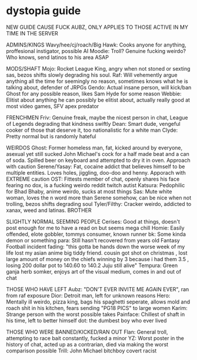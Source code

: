 # dystopia guide
NEW GUIDE CAUSE FUCK AUBZ, ONLY APPLIES TO THOSE ACTIVE IN MY TIME IN THE SERVER

ADMINS/KINGS
Wavy/hee/cj/roach/Big Hawk: Cooks anyone for anything, proffesional instigator, possible AI
Moodie: Troll? Genuine fucking weirdo? Who knows, send latinos to his area ASAP

MODS/SHAFT
Mojo: Rocket League King, angry when not stoned or sexting sas, bezos shifts slowly degrading his soul.
Raf: Will vehemently argue anything all the time for seemingly no reason, sometimes knows what he is talking about, defender of JRPGs 
Gendo: Actual insane person, will kick/ban Ghost for any possible reason, likes Sam Hyde for some reason
Webbie: Elitist about anything he can possibly be elitist about, actually really good at most video games, SFV apex predator 

FRENCHMEN 
Friv: Genuine freak, maybe the nicest person in chat, League of Legends degrading that kindness swiftly
Dean: Smart dude, vengeful cooker of those that deserve it, too nationalistic for a white man
Clyde: Pretty normal but is randomly hateful 

WEIRDOS
Ghost: Former homeless man, fat, kicked around by everyone, asexual yet still sucked John Michael's cock for a half made beat and a can of soda. Spilled beer on keyboard and attempted to dry it in oven. Approach with caution
Serene/Yasay: Fat, cocaine addict that believes himself to be multiple entities. Loves holes, jiggling, doo-doo and henny. Apporach with EXTREME caution
OST: Fittests member of chat, openly shares his face fearing no dox, is a fucking weirdo reddit twitch autist 
Katsura: Pedophilic for Bhad Bhaby, anime weirdo, sucks at most things
Sas: Mute white woman, loves the n word more than Serene somehow, can be nice when not trolling, bezos shifts degrading soul
Tyler/Filthy: Cracker weirdo, addicted to xanax, weed and latinas. BROTHER

SLIGHTLY NORMAL SEEMING PEOPLE
Cerises: Good at things, doesn't post enough for me to have a read on but seems mega chill
Homie: Easily offended, elote gobbler, tommys consumer, known runner
bk: Some kinda demon or something
para: Still hasn't recovered from years old Fantasy Football incident
fading: "this gotta be hands down the worse week of my life lost my asian anime big tiddy friend. cousin got shot on christmas , lost large amount of money on the chiefs winning by 3 because i had them 3.5 , losing 200 dollar pot to 140.60 to 140.2 Juju still alive"
Tempura: Green ganja herb somker, enjoys art of the visual medium, comes in and out of chat

THOSE WHO HAVE LEFT
Aubz: "DON'T EVER INVITE ME AGAIN EVER", ran from raf exposure
Dior: Detroit man, left for unknown reasons
Hero: Mentally ill weirdo, pizza king, bags his spaghetti seperate, allows mold and roach shit in his kitchen, fears sending "PG18 PICS" to large women
Karim: Strange person with the worst possible takes
Painface: Chillest of shaft in his time, left to better himself
dot: the dumbest boy who ever lived

THOSE WHO WERE BANNED/KICKED/RAN OUT
Flan: General troll, attempting to race bait constantly, fucked a minor
YZ: Worst poster in the history of chat, acted up as a contrarian, died via making the worst comparison possible
Trill: John Michael bitchboy covert racist

